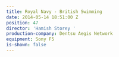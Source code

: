 ```yaml
---
title: Royal Navy - British Swimming
date: 2014-05-14 18:51:00 Z
position: 47
director: 'Hamish Storey '
production-company: Dentsu Aegis Network
equipment: Sony F5
is-shown: false
---
```


